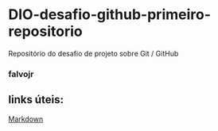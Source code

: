 # DIO-desafio-github-primeiro-repositorio
Repositório do desafio de projeto sobre Git / GitHub
### falvojr
## links úteis:
[Markdown](https://www.markdownguide.org/basic-syntax/)

